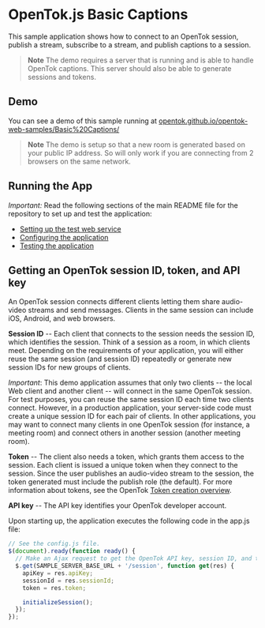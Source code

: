 OpenTok.js Basic Captions
=======================

This sample application shows how to connect to an OpenTok session, publish a stream,
subscribe to a stream, and publish captions to a session.

> **Note** The demo requires a server that is running and is able to handle OpenTok captions. This server should also be able to generate sessions and tokens. 

## Demo

You can see a demo of this sample running at [opentok.github.io/opentok-web-samples/Basic%20Captions/](https://opentok.github.io/opentok-web-samples/Basic%20Captions/)

> **Note** The demo is setup so that a new room is generated based on your public IP address. So will only work if you are connecting from 2 browsers on the same network.

## Running the App

*Important:* Read the following sections of the main README file for the repository to set up
and test the application:

* [Setting up the test web service](../README.md#setting-up-the-test-web-service)
* [Configuring the application](../README.md#configuring-the-application)
* [Testing the application](../README.md#testing-the-application)

## Getting an OpenTok session ID, token, and API key

An OpenTok session connects different clients letting them share audio-video streams and send
messages. Clients in the same session can include iOS, Android, and web browsers.

**Session ID** -- Each client that connects to the session needs the session ID, which identifies
the session. Think of a session as a room, in which clients meet. Depending on the requirements of
your application, you will either reuse the same session (and session ID) repeatedly or generate
new session IDs for new groups of clients.

*Important*: This demo application assumes that only two clients -- the local Web client and
another client -- will connect in the same OpenTok session. For test purposes, you can reuse the
same session ID each time two clients connect. However, in a production application, your
server-side code must create a unique session ID for each pair of clients. In other applications,
you may want to connect many clients in one OpenTok session (for instance, a meeting room) and
connect others in another session (another meeting room).

**Token** -- The client also needs a token, which grants them access to the session. Each client is
issued a unique token when they connect to the session. Since the user publishes an audio-video
stream to the session, the token generated must include the publish role (the default). For more
information about tokens, see the OpenTok [Token creation
overview](https://tokbox.com/opentok/tutorials/create-token/).

**API key** -- The API key identifies your OpenTok developer account.

Upon starting up, the application executes the following code in the app.js file:

```javascript
// See the config.js file.
$(document).ready(function ready() {
  // Make an Ajax request to get the OpenTok API key, session ID, and token from the server
  $.get(SAMPLE_SERVER_BASE_URL + '/session', function get(res) {
    apiKey = res.apiKey;
    sessionId = res.sessionId;
    token = res.token;

    initializeSession();
  });
});
```
